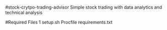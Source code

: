 #stock-crytpo-trading-advisor
Simple stock trading with data analytics and technical analysis

#Required Files
1 setup.sh
Procfile
requirements.txt